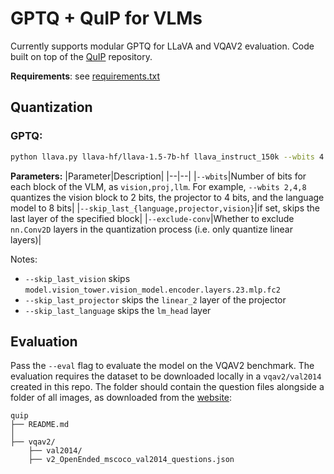 # GPTQ + QuIP for VLMs

Currently supports modular GPTQ for LLaVA and VQAV2 evaluation.
Code built on top of the [QuIP](https://github.com/Cornell-RelaxML/QuIP) repository.

**Requirements**: see [requirements.txt](requirements.txt)

## Quantization

### GPTQ:
```bash
python llava.py llava-hf/llava-1.5-7b-hf llava_instruct_150k --wbits 4 --nsamples 128 [--save quantized.safetensors] --quant gptq --pre_gptqH [--eval] [--skip_last_layer]
```

**Parameters:**
|Parameter|Description|
|--|--|
|`--wbits`|Number of bits for each block of the VLM, as `vision,proj,llm`. For example, `--wbits 2,4,8` quantizes the vision block to 2 bits, the projector to 4 bits, and the language model to 8 bits|
|`--skip_last_{language,projector,vision}`|if set, skips the last layer of the specified block|
|`--exclude-conv`|Whether to exclude `nn.Conv2D` layers in the quantization process (i.e. only quantize linear layers)|

Notes:
- `--skip_last_vision` skips `model.vision_tower.vision_model.encoder.layers.23.mlp.fc2`
- `--skip_last_projector` skips the `linear_2` layer of the projector
- `--skip_last_language` skips the `lm_head` layer


## Evaluation
Pass the `--eval` flag to evaluate the model on the VQAV2 benchmark.
The evaluation requires the dataset to be downloaded locally in a `vqav2/val2014` created in this repo. The folder should contain the question files alongside a folder of all images, as downloaded from the [website](https://visualqa.org/download.html):
```
quip
├── README.md
│   
├── vqav2/
    ├── val2014/
    ├── v2_OpenEnded_mscoco_val2014_questions.json

```
